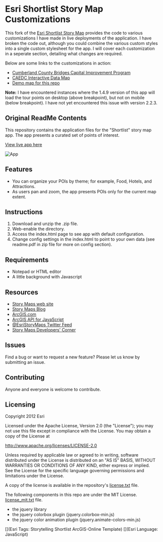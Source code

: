 # Esri Shortlist Story Map Customizations

This fork of the [Esri Shortlist Story Map](https://github.com/Esri/shortlist-storytelling-template-js) provides the code to various customizations I have made in live deployments of the application.  I have broken the code out, although you could combine the various custom styles into a single custom stylesheet for the app.  I will cover each customization in a seperate section, detailing what changes are required.  

Below are some links to the customizations in action:

* [Cumberland County Bridges Capital Improvement Program](https://gis.ccpa.net/storymaps/bridges/)
* [CAEDC Interactive Data Map](http://map.cumberlandbusiness.com/)
* [Demo map for this repo](http://pmacmaps.github.io/shortlist-storytelling-template-js/)

**Note:** I have encountered instances where the 1.4.9 version of this app will load the tour points on desktop (above breakpoint), but not on mobile (below breakpoint). I have not yet encountered this issue with version 2.2.3.

## Original ReadMe Contents

This repository contains the application files for the "Shortlist" story map app.  The app presents a curated set of points of interest.  

[View live app here](http://storymaps.esri.com/stories/shortlist-sandiego/)

![App](/resources/images/shortlist-storytelling-template-js.png) 

## Features
* You can organize your POIs by theme; for example, Food, Hotels, and Attractions. 
* As users pan and zoom, the app presents POIs only for the current map extent.

## Instructions

1. Download and unzip the .zip file.
2. Web-enable the directory.
3. Access the index.html page to see app with default configuration.
4. Change config settings in the index.html to point to your own data (see readme.pdf in zip file for more on config section).

## Requirements

* Notepad or HTML editor
* A little background with Javascript

## Resources

* [Story Maps web site](http://storymaps.arcgis.com/)
* [Story Maps Blog](http://blogs.esri.com/esri/arcgis/category/story-maps/)
* [ArcGIS.com](http://www.arcgis.com/home)
* [ArcGIS API for JavaScript](https://developers.arcgis.com/javascript/index.html)
* [@EsriStoryMaps Twitter Feed](https://twitter.com/EsriStoryMaps)
* [Story Maps Developers' Corner](https://developerscorner.storymaps.arcgis.com)

## Issues

Find a bug or want to request a new feature?  Please let us know by submitting an issue.

## Contributing

Anyone and everyone is welcome to contribute. 

## Licensing
Copyright 2012 Esri

Licensed under the Apache License, Version 2.0 (the "License");
you may not use this file except in compliance with the License.
You may obtain a copy of the License at

   http://www.apache.org/licenses/LICENSE-2.0

Unless required by applicable law or agreed to in writing, software
distributed under the License is distributed on an "AS IS" BASIS,
WITHOUT WARRANTIES OR CONDITIONS OF ANY KIND, either express or implied.
See the License for the specific language governing permissions and
limitations under the License.

A copy of the license is available in the repository's 
[license.txt](license.txt) file.

The following components in this repo are under the MIT License.
[license_mit.txt](license_mit.txt) file.
* the jquery library
* the jquery colorbox plugin (jquery.colorbox-min.js)
* the jquery color animation plugin (jquery.animate-colors-min.js)

[](Esri Tags: Storytelling Shortlist ArcGIS-Online Template)
[](Esri Language: JavaScript)
